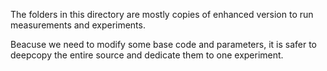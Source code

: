 The folders in this directory are mostly copies of enhanced version to run measurements and experiments.

Beacuse we need to modify some base code and parameters, it is safer to deepcopy the entire source and dedicate them to one experiment.
